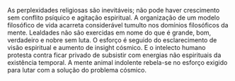 ﻿As perplexidades religiosas são inevitáveis; não pode haver crescimento sem conflito psíquico e agitação espiritual. A organização de um modelo filosófico de vida acarreta considerável tumulto nos domínios filosóficos da mente. Lealdades não são exercidas em nome do que é grande, bom, verdadeiro e nobre sem luta. O esforço é seguido do esclarecimento de visão espiritual e  aumento de insight cósmico. E o intelecto humano protesta contra ficar privado de subsistir com energias não espirituais da existência temporal. A mente animal indolente rebela-se no esforço exigido para lutar com a solução do problema cósmico.